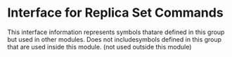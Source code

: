 
# Interface for Replica Set Commands
This interface information represents symbols thatare defined in this group but used in other modules.  Does not includesymbols defined in this group that are used inside this module.
(not used outside this module)
